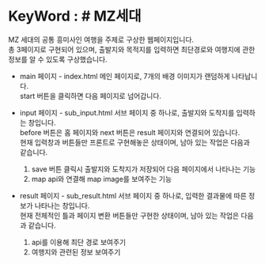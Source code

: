 # KeyWord : # MZ세대
MZ 세대의 공통 흥미사인 여행을 주제로 구상한 웹페이지입니다.<br>
총 3페이지로 구현되어 있으며, 출발지와 목적지를 입력하면 최단경로와 여행지에 관한 정보를 알 수 있도록 구상했습니다.<br>

- main 페이지 - index.html
메인 페이지로, 7개의 배경 이미지가 랜덤하게 나타납니다.<br>
start 버튼을 클릭하면 다음 페이지로 넘어갑니다.<br>

- input 페이지 - sub_input.html
서브 페이지 중 하나로, 출발지와 도착지를 입력하는 창입니다.<br>
before 버튼은 홈 페이지와 next 버튼은 result 페이지와 연결되어 있습니다.<br>
현재 입력창과 버튼들만 프론트로 구현해놓은 상태이며, 남아 있는 작업은 다음과 같습니다.
  1. save 버튼 클릭시 출발지와 도착지가 저장되어 다음 페이지에서 나타나는 기능
  2. map api와 연결해 map image를 보여주는 기능

- result 페이지 - sub_result.html
서브 페이지 중 하나로, 입력한 결과물에 따른 정보가 나타나는 창입니다.<br>
현재 전체적인 틀과 페이지 변환 버튼들만 구현한 상태이며, 남아 있는 작업은 다음과 같습니다.
  1. api를 이용해 최단 경로 보여주기
  2. 여행지와 관련된 정보 보여주기
